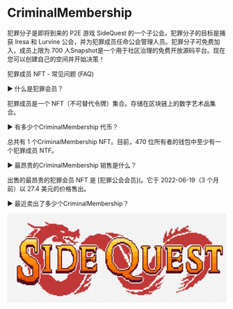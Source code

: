 # CriminalMembership

犯罪分子是即将到来的 P2E 游戏 SideQuest 的一个子公会。犯罪分子的目标是捕获 Iresa 和 Lurvine 公会，并为犯罪成员任命公会管理人员。犯罪分子可免费加入，成员上限为 700 人Snapshot是一个用于社区治理的免费开放源码平台。现在您可以创建自己的空间并开始决策！

犯罪成员 NFT - 常见问题 (FAQ)

▶ 什么是犯罪会员？

犯罪成员是一个 NFT（不可替代令牌）集合。存储在区块链上的数字艺术品集合。

▶ 有多少个CriminalMembership 代币？

总共有 1 个CriminalMembership NFT。目前，470 位所有者的钱包中至少有一个犯罪成员 NTF。

▶ 最昂贵的CriminalMembership 销售是什么？

出售的最昂贵的犯罪会员 NFT 是 [犯罪公会会员](。它于 2022-06-19（3 个月前）以 27.4 美元的价格售出。

▶ 最近卖出了多少个CriminalMembership？

![nft](1.png)
